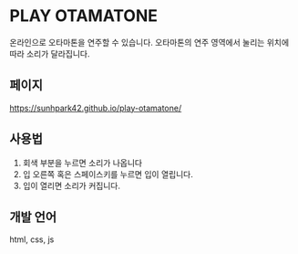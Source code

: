 # PLAY OTAMATONE

온라인으로 오타마톤을 연주할 수 있습니다.
오타마톤의 연주 영역에서 눌리는 위치에 따라 소리가 달라집니다.

## 페이지

https://sunhpark42.github.io/play-otamatone/

## 사용법

1. 회색 부분을 누르면 소리가 나옵니다
2. 입 오른쪽 혹은 스페이스키를 누르면 입이 열립니다.
3. 입이 열리면 소리가 커집니다.

## 개발 언어

html, css, js

